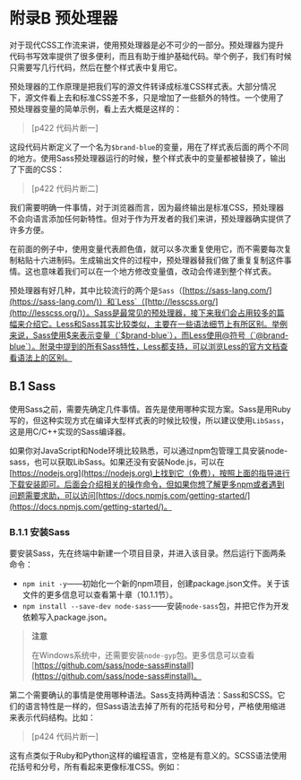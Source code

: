 # 附录B 预处理器

对于现代CSS工作流来讲，使用预处理器是必不可少的一部分。预处理器为提升代码书写效率提供了很多便利，而且有助于维护基础代码。举个例子，我们有时候只需要写几行代码，然后在整个样式表中复用它。

预处理器的工作原理是把我们写的源文件转译成标准CSS样式表。大部分情况下，源文件看上去和标准CSS差不多，只是增加了一些额外的特性。一个使用了预处理器变量的简单示例，看上去大概是这样的：

> [p422 代码片断一]

这段代码片断定义了一个名为`$brand-blue`的变量，用在了样式表后面的两个不同的地方。使用Sass预处理器运行的时候，整个样式表中的变量都被替换了，输出了下面的CSS：

> [p422 代码片断二]

我们需要明确一件事情，对于浏览器而言，因为最终输出是标准CSS，预处理器不会向语言添加任何新特性。但对于作为开发者的我们来讲，预处理器确实提供了许多方便。

在前面的例子中，使用变量代表颜色值，就可以多次重复使用它，而不需要每次复制粘贴十六进制码。生成输出文件的过程中，预处理器替我们做了重复复制这件事情。这也意味着我们可以在一个地方修改变量值，改动会传递到整个样式表。

预处理器有好几种，其中比较流行的两个是`Sass`（[https://sass-lang.com/](https://sass-lang.com/)）和`Less`（[http://lesscss.org/](http://lesscss.org/)）。Sass是最常见的预处理器，接下来我们会占用较多的篇幅来介绍它。Less和Sass其实比较类似，主要在一些语法细节上有所区别。举例来说，Sass使用$来表示变量（`$brand-blue`），而Less使用@符号（`@brand-blue`）。附录中提到的所有Sass特性，Less都支持，可以浏览Less的官方文档查看语法上的区别。

## B.1 Sass

使用Sass之前，需要先确定几件事情。首先是使用哪种实现方案。Sass是用Ruby写的，但这种实现方式在编译大型样式表的时候比较慢，所以建议使用`LibSass`，这是用C/C++实现的Sass编译器。

如果你对JavaScript和Node环境比较熟悉，可以通过npm包管理工具安装node-sass，也可以获取LibSass。如果还没有安装Node.js，可以在[https://nodejs.org](https://nodejs.org)上找到它（免费），按照上面的指导进行下载安装即可。后面会介绍相关的操作命令，但如果你想了解更多npm或者遇到问题需要求助，可以访问[https://docs.npmjs.com/getting-started/](https://docs.npmjs.com/getting-started/)。

### B.1.1 安装Sass

要安装Sass，先在终端中新建一个项目目录，并进入该目录。然后运行下面两条命令：

- `npm init -y`——初始化一个新的npm项目，创建package.json文件。关于该文件的更多信息可以查看第十章（10.1.1节）。
- `npm install --save-dev node-sass`——安装`node-sass`包，并把它作为开发依赖写入package.json。

> **注意**
>
> 在Windows系统中，还需要安装`node-gyp`包。更多信息可以查看[https://github.com/sass/node-sass#install](https://github.com/sass/node-sass#install)。

第二个需要确认的事情是使用哪种语法。Sass支持两种语法：Sass和SCSS。它们的语言特性是一样的，但Sass语法去掉了所有的花括号和分号，严格使用缩进来表示代码结构。比如：

> [p424 代码片断一]

这有点类似于Ruby和Python这样的编程语言，空格是有意义的。SCSS语法使用花括号和分号，所有看起来更像标准CSS。例如：